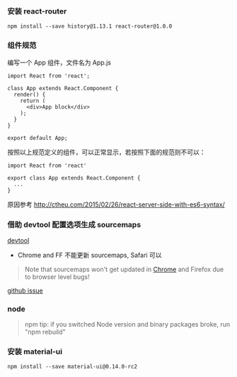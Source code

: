 ### 安装 react-router

```
npm install --save history@1.13.1 react-router@1.0.0
```

### 组件规范

编写一个 App 组件，文件名为 App.js
```
import React from 'react';

class App extends React.Component {
  render() {
    return (
      <div>App block</div>
    );
  }
}

export default App;
```

按照以上规范定义的组件，可以正常显示，若按照下面的规范则不可以：

```
import React from 'react'

export class App extends React.Component {
  ...
}
```

原因参考 http://ctheu.com/2015/02/26/react-server-side-with-es6-syntax/

### 借助 devtool 配置选项生成 sourcemaps

[devtool](https://webpack.github.io/docs/configuration.html#devtool)

* Chrome and FF 不能更新 sourcemaps, Safari 可以

>Note that sourcemaps won't get updated in [Chrome](https://code.google.com/p/chromium/issues/detail?id=492902) and Firefox due to browser level bugs!

[github issue](https://github.com/survivejs/webpack_react/issues/204)

### node

>npm tip: if you switched Node version and binary packages broke, run "npm rebuild"

### 安装 material-ui

```
npm install --save material-ui@0.14.0-rc2
```
